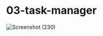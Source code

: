 # 03-task-manager
![Screenshot (230)](https://user-images.githubusercontent.com/64610691/222013014-7d14f02b-4f16-415c-8892-9f22cb9fc352.png)
